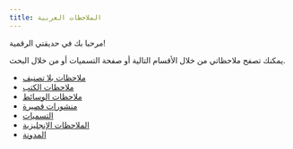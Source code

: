 ```yaml
---
title: الملاحظات العربية
---
```


مرحبا بك في حديقتي الرقمية!

يمكنك تصفح ملاحظاتي من خلال الأقسام التالية أو صفحة التسميات أو من خلال البحث.

- [ملاحظات بلا تصنيف](/ar/notes/)
- [ملاحظات الكتب](/ar/notes/books/)
- [ملاحظات الوسائط](/ar/notes/media/)
- [منشورات قصيرة](/ar/notes/posts/)
- [التسميات](/tags)
- [الملاحظات اﻹنجليزية](/en/)
- [المدونة](https://yshalsager.com/ar/)
